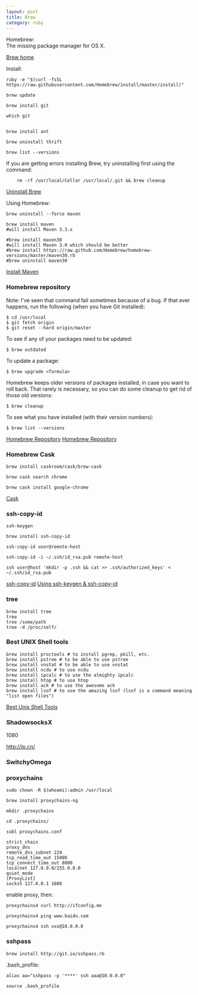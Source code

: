```yaml
---
layout: post
title: Brew
category: ruby
---
```


Homebrew:  
    The missing package manager for OS X.

[Brew home](http://brew.sh)

Install:

	ruby -e "$(curl -fsSL https://raw.githubusercontent.com/Homebrew/install/master/install)"

	brew update

	brew install git

	which git


	brew install ant

	brew uninstall thrift

	brew list --versions

If you are getting errors installing Brew, try uninstalling first using the command:

		rm -rf /usr/local/Cellar /usr/local/.git && brew cleanup

[Uninstall Brew](http://stackoverflow.com/questions/3222804/how-can-i-install-apache-ant-on-mac-os-x)

Using Homebrew:

	brew uninstall --force maven

	brew install maven
	#will install Maven 3.3.x

	#brew install maven30
	#will install Maven 3.0 which should be better
	#brew install https://raw.github.com/Homebrew/homebrew-versions/master/maven30.rb
	#brew uninstall maven30

[Install Maven](http://stackoverflow.com/questions/8826881/maven-install-on-mac-os-x)

### Homebrew repository

Note: I've seen that command fail sometimes because of a bug. If that ever happens, run the following (when you have Git installed):

	$ cd /usr/local
	$ git fetch origin
	$ git reset --hard origin/master

To see if any of your packages need to be updated:

	$ brew outdated

To update a package:

	$ brew upgrade <formula>

Homebrew keeps older versions of packages installed, in case you want to roll back. That rarely is necessary, so you can do some cleanup to get rid of those old versions:

	$ brew cleanup

To see what you have installed (with their version numbers):

	$ brew list --versions

[Homebrew Repository](https://github.com/Homebrew/homebrew)
[Homebrew Repository](https://github.com/nicolashery/mac-dev-setup)

### Homebrew Cask

	brew install caskroom/cask/brew-cask

	brew cask search chrome

	brew cask install google-chrome

	

[Cask](http://caskroom.io)

### ssh-copy-id

	ssh-keygen

	brew install ssh-copy-id

	ssh-copy-id user@remote-host

	ssh-copy-id -i ~/.ssh/id_rsa.pub remote-host

	ssh user@host 'mkdir -p .ssh && cat >> .ssh/authorized_keys' < ~/.ssh/id_rsa.pub

[ssh-copy-id](http://aicode.cc/article/419.html)
[Using ssh-keygen & ssh-copy-id](http://www.thegeekstuff.com/2008/11/3-steps-to-perform-ssh-login-without-password-using-ssh-keygen-ssh-copy-id/)

### tree

	brew install tree
	tree
	tree /some/path
	tree -d /proc/self/

### Best UNIX Shell tools

	brew install proctools # to install pgrep, pkill, etc.
	brew install pstree # to be able to use pstree
	brew install vnstat # to be able to use vnstat
	brew install ncdu # to use ncdu
	brew install ipcalc # to use the almighty ipcalc
	brew install htop # to use htop
	brew install ack # to use the awesome ack
	brew install lsof # to use the amazing lsof (lsof is a command meaning "list open files")

[Best Unix Shell Tools](https://gist.github.com/mbbx6spp/1429161)


### ShadowsocksX

1080

http://ip.cn/

### SwitchyOmega


### proxychains

	sudo chown -R $(whoami):admin /usr/local

	brew install proxychains-ng

	mkdir .proxychains

	cd .proxychains/

	subl proxychains.conf

	strict_chain
	proxy_dns
	remote_dns_subnet 224
	tcp_read_time_out 15000
	tcp_connect_time_out 8000
	localnet 127.0.0.0/255.0.0.0
	quiet_mode
	[ProxyList]
	socks5 127.0.0.1 1080

enable proxy, then:

	proxychains4 curl http://ifconfig.me

	proxychains4 ping www.baidu.com

	proxychains4 ssh xxx@10.0.0.0


### sshpass

	brew install http://git.io/sshpass.rb

.bash_profile:

	alias aa="sshpass -p '****' ssh aaa@10.0.0.0"

	source .bash_profile
